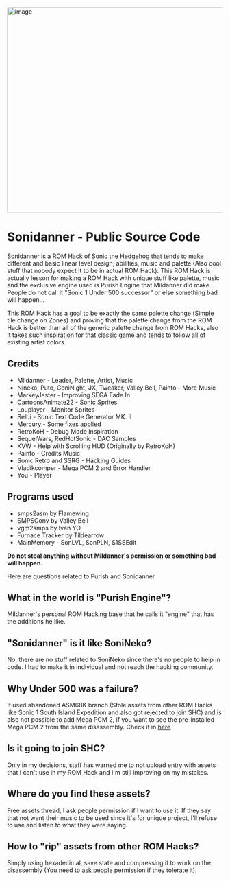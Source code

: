 <img width="640" height="480" alt="image" src="https://github.com/user-attachments/assets/94867adf-61cd-4892-8bd5-de2886d3d106" />

# Sonidanner - Public Source Code
Sonidanner is a ROM Hack of Sonic the Hedgehog that tends to make different and basic linear level design, abilities, music and palette (Also cool stuff that nobody expect it to be in actual ROM Hack). This ROM Hack is actually lesson for making a ROM Hack with unique stuff like palette, music and the exclusive engine used is Purish Engine that Mildanner did make. People do not call it "Sonic 1 Under 500 successor" or else something bad will happen...

This ROM Hack has a goal to be exactly the same palette change (Simple tile change on Zones) and proving that the palette change from the ROM Hack is better than all of the generic palette change from ROM Hacks, also it takes such inspiration for that classic game and tends to follow all of existing artist colors.

## Credits
* Mildanner - Leader, Palette, Artist, Music
* Nineko, Puto, ConiNight, JX, Tweaker, Valley Bell, Painto - More Music
* MarkeyJester - Improving SEGA Fade In
* CartoonsAnimate22 - Sonic Sprites
* Louplayer - Monitor Sprites
* Selbi - Sonic Text Code Generator MK. II
* Mercury - Some fixes applied
* RetroKoH - Debug Mode Inspiration
* SequelWars, RedHotSonic - DAC Samples
* KVW - Help with Scrolling HUD (Originally by RetroKoH)
* Painto - Credits Music
* Sonic Retro and SSRG - Hacking Guides
* Vladikcomper - Mega PCM 2 and Error Handler
* You - Player
## Programs used
* smps2asm by Flamewing
* SMPSConv by Valley Bell
* vgm2smps by Ivan YO
* Furnace Tracker by Tildearrow
* MainMemory - SonLVL, SonPLN, S1SSEdit

**Do not steal anything without Mildanner's permission or something bad will happen.**

Here are questions related to Purish and Sonidanner
## What in the world is "Purish Engine"?
Mildanner's personal ROM Hacking base that he calls it "engine" that has the additions he like.
## "Sonidanner" is it like SoniNeko?
No, there are no stuff related to SoniNeko since there's no people to help in code. I had to make it in individual and not reach the hacking community.
## Why Under 500 was a failure?
It used abandoned ASM68K branch (Stole assets from other ROM Hacks like Sonic 1 South Island Expedition and also got rejected to join SHC) and is also not possible to add Mega PCM 2, if you want to see the pre-installed Mega PCM 2 from the same disassembly. Check it in [here](https://github.com/mildannerofc/s1disasm-asm68k-megapcm2)
## Is it going to join SHC?
Only in my decisions, staff has warned me to not upload entry with assets that I can't use in my ROM Hack and I'm still improving on my mistakes.
## Where do you find these assets?
Free assets thread, I ask people permission if I want to use it. If they say that not want their music to be used since it's for unique project, I'll refuse to use and listen to what they were saying.
## How to "rip" assets from other ROM Hacks?
Simply using hexadecimal, save state and compressing it to work on the disassembly (You need to ask people permission if they tolerate it).
